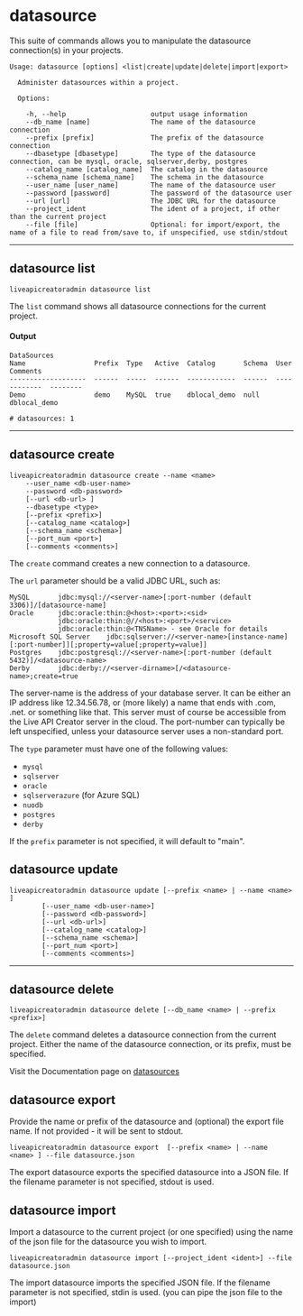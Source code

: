 # datasource
This suite of commands allows you to manipulate the datasource connection(s) in your projects.
```
Usage: datasource [options] <list|create|update|delete|import|export>

  Administer datasources within a project.

  Options:

    -h, --help                     output usage information
    --db_name [name]               The name of the datasource connection
    --prefix [prefix]              The prefix of the datasource connection
    --dbasetype [dbasetype]        The type of the datasource connection, can be mysql, oracle, sqlserver,derby, postgres
    --catalog_name [catalog_name]  The catalog in the datasource
    --schema_name [schema_name]    The schema in the datasource
    --user_name [user_name]        The name of the datasource user
    --password [password]          The password of the datasource user
    --url [url]                    The JDBC URL for the datasource
    --project_ident                The ident of a project, if other than the current project
    --file [file]                  Optional: for import/export, the name of a file to read from/save to, if unspecified, use stdin/stdout
```
***
## datasource list
    liveapicreatoradmin datasource list

The `list` command shows all datasource connections for the current project.

#### Output
    DataSources
    Name                 Prefix  Type   Active  Catalog       Schema  User          Comments
    -------------------  ------  -----  ------  ------------  ------  ------------  --------
    Demo                 demo    MySQL  true    dblocal_demo  null    dblocal_demo
    
    # datasources: 1

***
## datasource create
    liveapicreatoradmin datasource create --name <name> 
    	--user_name <db-user-name> 
    	--password <db-password>
    	[--url <db-url> ]
    	--dbasetype <type>
    	[--prefix <prefix>] 
    	[--catalog_name <catalog>] 
    	[--schema_name <schema>] 
    	[--port_num <port>]
    	[--comments <comments>]

The `create` command creates a new connection to a datasource.

The `url` parameter should be a valid JDBC URL, such as:

    MySQL	    jdbc:mysql://<server-name>[:port-number (default 3306)]/[datasource-name]	
    Oracle	    jdbc:oracle:thin:@<host>:<port>:<sid> 
                jdbc:oracle:thin:@//<host>:<port>/<service> 
                jdbc:oracle:thin:@<TNSName> - see Oracle for details
    Microsoft SQL Server	jdbc:sqlserver://<server-name>[instance-name][:port-number]][;property=value[;property=value]]
    Postgres	jdbc:postgresql://<server-name>[:port-number (default 5432)]/<datasource-name>	
    Derby	    jdbc:derby://<server-dirname>[/<datasource-name>;create=true	
    
The server-name is the address of your database server. It can be either an IP address like 12.34.56.78, or (more likely) a name that ends with .com, .net. or something like that. This server must of course be accessible from the Live API Creator server in the cloud. The port-number can typically be left unspecified, unless your datasource server uses a non-standard port.


The `type` parameter must have one of the following values:

* `mysql`
* `sqlserver`
* `oracle`
* `sqlserverazure` (for Azure SQL)
* `nuodb`
* `postgres`
* `derby`

If the `prefix` parameter is not specified, it will default to "main".

## datasource update

```
liveapicreatoradmin datasource update [--prefix <name> | --name <name> ]
		[--user_name <db-user-name>] 
		[--password <db-password>]
    	[--url <db-url>] 
    	[--catalog_name <catalog>] 
    	[--schema_name <schema>] 
    	[--port_num <port>]
    	[--comments <comments>]
```

***
## datasource delete
    liveapicreatoradmin datasource delete [--db_name <name> | --prefix <prefix>]

The `delete` command deletes a datasource connection from the current project.
Either the name of the datasource connection, or its prefix, must be specified.

Visit the Documentation page on [datasources](http://ca-doc.espressologic.com/docs/logic-designer/datasource)


## datasource export
Provide the name or prefix of the datasource and (optional) the export file name. If not provided - it will be sent to stdout.
```
liveapicreatoradmin datasource export  [--prefix <name> | --name <name> ] --file datasource.json
```
The export datasource exports the specified datasource into a JSON file. If the filename parameter is not specified, stdout is used.

## datasource import
Import a datasource to the current project (or one specified) using the name of the json file for the datasource you wish to import.
```
liveapicreatoradmin datasource import [--project_ident <ident>] --file datasource.json
```
The import datasource imports the specified JSON file. If the filename parameter is not specified, stdin is used. (you can pipe the json file to the import)

